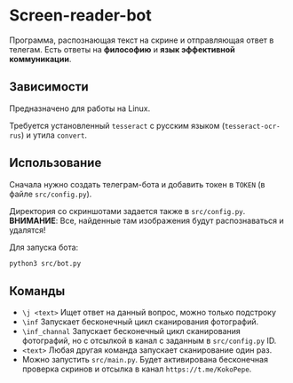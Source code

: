 # Screen-reader-bot
Программа, распознающая текст на скрине и отправляющая ответ в телегам. Есть ответы на __философию__ и __язык эффективной коммуникации__.

## Зависимости
Предназначено для работы на Linux.

Требуется установленный `tesseract` с русским языком (`tesseract-ocr-rus`) и утила `convert`.

## Использование
Сначала нужно создать телеграм-бота и добавить токен в `TOKEN` (в файле `src/config.py`). 

Директория со скриншотами задается также в `src/config.py`. 
__ВНИМАНИЕ__: Все, найденные там изображения будут распознаваться и удалятся!

Для запуска бота:
```bash
python3 src/bot.py
```

## Команды
* `\j <text>` Ищет ответ на данный вопрос, можно только подстроку
* `\inf` Запускает бесконечный цикл сканирования фотографий.
* `\inf_channal` Запускает бесконечный цикл сканирования фотографий, но с отсылкой в канал с заданным в `src/config.py` ID.
* `<text>` Любая другая команда запускает сканирование один раз.
* Можно запустить `src/main.py`. Будет активирована бесконечная проверка скринов и отсылка в канал `https://t.me/KokoPepe`.
